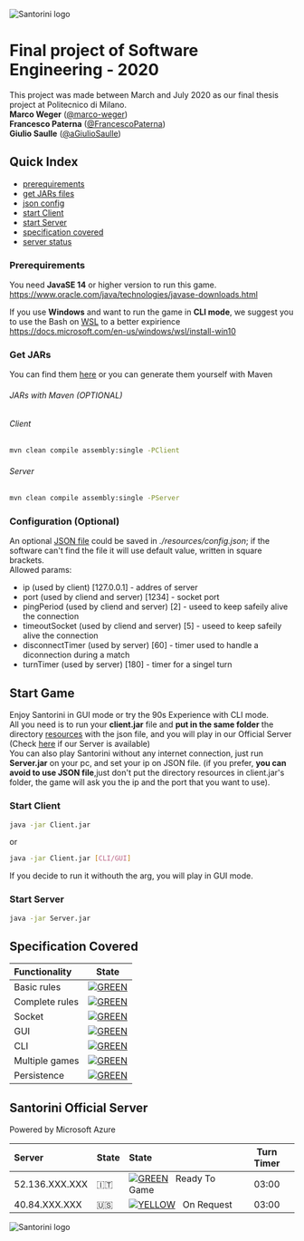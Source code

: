 ![Santorini logo](https://github.com/marco-weger/ing-sw-2020-weger-paterna-saulle/blob/master/src/main/resources/it.polimi.ingsw/view/gui/img/scene/top.png)

# Final project of Software Engineering - 2020

This project was made between March and July 2020 as our final thesis project at Politecnico di Milano. <br>
 **Marco Weger** ([@marco-weger](https://github.com/marco-weger)) <br>
 **Francesco Paterna** ([@FrancescoPaterna](https://github.com/FrancescoPaterna)) <br>
 **Giulio Saulle** ([@aGiulioSaulle](https://github.com/GiulioSaulle))


## Quick Index
* [prerequirements](#Prerequirements)
* [get JARs files](#Get-JARs)
* [json config](#Configuration)
* [start Client](#Start-Client)
* [start Server](#Start-Server)
* [specification covered](#Specification-Covered)
* [server status](#Santorini-Official-Server)


### Prerequirements

You need **JavaSE 14** or higher version to run this game.    
https://www.oracle.com/java/technologies/javase-downloads.html

If you use **Windows** and want to run the game in **CLI mode**, we suggest you to use the Bash on [WSL](https://en.wikipedia.org/wiki/Windows_Subsystem_for_Linux) to a better expirience
https://docs.microsoft.com/en-us/windows/wsl/install-win10


### Get JARs

You can find them [here](https://github.com/marco-weger/ing-sw-2020-weger-paterna-saulle/tree/master/deliverables/jars) or you can generate them yourself with Maven

###### JARs with Maven (OPTIONAL)
###### Client
```bash
mvn clean compile assembly:single -PClient
```
###### Server
```bash
mvn clean compile assembly:single -PServer
```


### Configuration (Optional)
<!-- Talk about JSON and saved-match -->
An optional [JSON file](resources/config.json) could be saved in *./resources/config.json*; if the software can't find the file it will use default value, written in square brackets.
<br>
Allowed params:
* ip (used by client) [127.0.0.1] - addres of server
* port (used by cliend and server) [1234] - socket port
* pingPeriod (used by cliend and server) [2] - useed to keep safeily alive the connection
* timeoutSocket (used by cliend and server) [5] - useed to keep safeily alive the connection
* disconnectTimer (used by server) [60] - timer used to handle a diconnection during a match
* turnTimer (used by server) [180] - timer for a singel turn

## Start Game
Enjoy Santorini in GUI mode or try the 90s Experience with CLI mode.<br>
All you need is to run your **client.jar** file and **put in the same folder** the directory [resources](https://github.com/marco-weger/ing-sw-2020-weger-paterna-saulle/tree/master/deliverables/jars) with the json file, and you will play in our Official Server (Check [here](#Santorini-Official-Server) if our Server is available) <br>
You can also play Santorini without any internet connection, just run **Server.jar** on your pc, and set your ip on JSON file. (if you prefer, **you can avoid to use JSON file**,just don't put the directory resources in client.jar's folder, the game will ask you the ip and the port that you want to use).


### Start Client
```bash
java -jar Client.jar
```
or
```bash
java -jar Client.jar [CLI/GUI]
```
If you decide to run it withouth the arg, you will play in GUI mode.
### Start Server
```bash
java -jar Server.jar
```

<!--

PATHTOJAVAFX is the path to JavaFX 12 (the lib folder!!) and changes depending on where you saved your JavaFX on your PC.

### Testing persistence and reconnection
When reconnecting, remember to vote for the same map the game was being played on before disconnection!
-->

## Specification Covered
| Functionality | State |
|:-----------------------|:------------------------------------:|
| Basic rules | [![GREEN](https://placehold.it/15/44bb44/44bb44)](#) |
| Complete rules | [![GREEN](https://placehold.it/15/44bb44/44bb44)](#) |
| Socket | [![GREEN](https://placehold.it/15/44bb44/44bb44)](#) |
| GUI | [![GREEN](https://placehold.it/15/44bb44/44bb44)](#) |
| CLI | [![GREEN](https://placehold.it/15/44bb44/44bb44)](#) |
| Multiple games | [![GREEN](https://placehold.it/15/44bb44/44bb44)](#) |
| Persistence | [![GREEN](https://placehold.it/15/44bb44/44bb44)](#) |

<!--
[![RED](https://placehold.it/15/f03c15/f03c15)](#)
[![YELLOW](https://placehold.it/15/ffdd00/ffdd00)](#)
[![GREEN](https://placehold.it/15/44bb44/44bb44)](#)
-->

## Santorini Official Server 
Powered by Microsoft Azure

| Server |State| State | Turn Timer |
|:-------|:-----|:------|:-----:|
| 52.136.XXX.XXX |🇮🇹|[![GREEN](https://placehold.it/15/44bb44/44bb44)](#) &nbsp; Ready To Game| 03:00 |
| 40.84.XXX.XXX |🇺🇸|[![YELLOW](https://placehold.it/15/ffdd00/ffdd00)](#) &nbsp; On Request| 03:00 |


![Santorini logo](https://github.com/marco-weger/ing-sw-2020-weger-paterna-saulle/blob/master/src/main/resources/it.polimi.ingsw/view/gui/img/scene/bottom.png)

